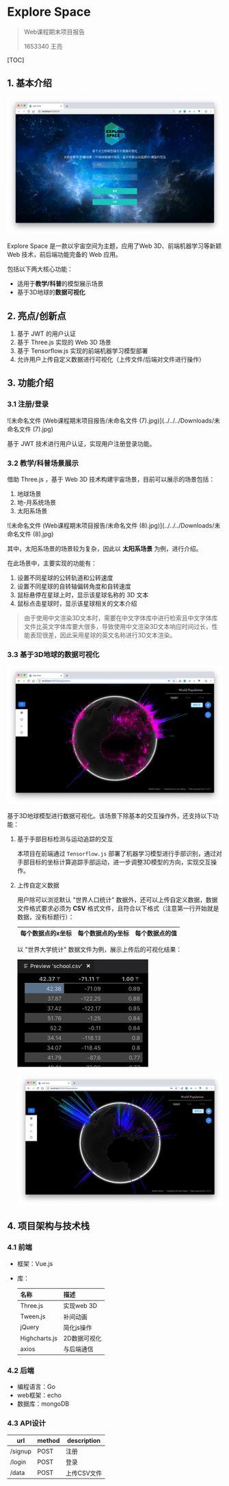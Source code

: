 # Explore Space

> Web课程期末项目报告
>
> 1653340 王亮

[TOC]

## 1. 基本介绍

![image-20190617101624852](Web课程期末项目报告/image-20190617101624852.png)

Explore Space 是一款以宇宙空间为主题，应用了Web 3D、前端机器学习等新颖 Web 技术，前后端功能完备的 Web 应用。

包括以下两大核心功能：

- 适用于**教学/科普**的模型展示场景
- 基于3D地球的**数据可视化**

## 2. 亮点/创新点

1. 基于 JWT 的用户认证
2. 基于 Three.js 实现的 Web 3D 场景
3. 基于 Tensorflow.js 实现的前端机器学习模型部署
4. 允许用户上传自定义数据进行可视化（上传文件/后端对文件进行操作）

## 3. 功能介绍

### 3.1 注册/登录

![未命名文件 (Web课程期末项目报告/未命名文件 (7).jpg)](../../../Downloads/未命名文件 (7).jpg)

基于 JWT 技术进行用户认证，实现用户注册登录功能。

### 3.2 教学/科普场景展示

借助 Three.js ，基于 Web 3D 技术构建宇宙场景，目前可以展示的场景包括：

1. 地球场景
2. 地-月系统场景
3. 太阳系场景

![未命名文件 (Web课程期末项目报告/未命名文件 (8).jpg)](../../../Downloads/未命名文件 (8).jpg)

其中，太阳系场景的场景较为复杂，因此以 **太阳系场景** 为例，进行介绍。

在此场景中，主要实现的功能有：

1. 设置不同星球的公转轨道和公转速度
2. 设置不同星球的自转轴偏转角度和自转速度
3. 鼠标悬停在星球上时，显示该星球名称的 3D 文本
4. 鼠标点击星球时，显示该星球相关的文本介绍

> 由于使用中文渲染3D文本时，需要在中文字体库中进行检索且中文字体库文件比英文字体库要大很多，导致使用中文渲染3D文本响应时间过长，性能表现很差，因此采用星球的英文名称进行3D文本渲染。

### 3.3 基于3D地球的数据可视化

![image-20190617105541236](Web课程期末项目报告/image-20190617105541236.png)

基于3D地球模型进行数据可视化。该场景下除基本的交互操作外，还支持以下功能：

1. 基于手部目标检测与运动追踪的交互

    本项目在前端通过 `Tensorflow.js` 部署了机器学习模型进行手部识别，通过对手部目标的坐标计算追踪手部运动，进一步调整3D模型的方向，实现交互操作。

2. 上传自定义数据

    用户除可以浏览默认 "世界人口统计" 数据外，还可以上传自定义数据，数据文件格式要求必须为 **CSV** 格式文件，且符合以下格式（注意第一行开始就是数据，没有标题行）：

    | 每个数据点的x坐标 | 每个数据点的y坐标 | 每个数据点的值 |
    | ----------------- | ----------------- | -------------- |

    以 "世界大学统计" 数据文件为例，展示上传后的可视化结果：

    ![image-20190617111133746](Web课程期末项目报告/image-20190617111133746.png)

    ![image-20190617110914336](Web课程期末项目报告/image-20190617110914336.png)

## 4. 项目架构与技术栈

### 4.1 前端

- 框架：Vue.js

- 库：

    | 名称          | 描述         |
    | ------------- | ------------ |
    | Three.js      | 实现web 3D   |
    | Tween.js      | 补间动画     |
    | jQuery        | 简化js操作   |
    | Highcharts.js | 2D数据可视化 |
    | axios         | 与后端通信   |

### 4.2 后端

- 编程语言：Go
- web框架：echo
- 数据库：mongoDB

### 4.3 API设计	

| url     | method | description |
| ------- | ------ | ----------- |
| /signup | POST   | 注册        |
| /login  | POST   | 登录        |
| /data   | POST   | 上传CSV文件 |

